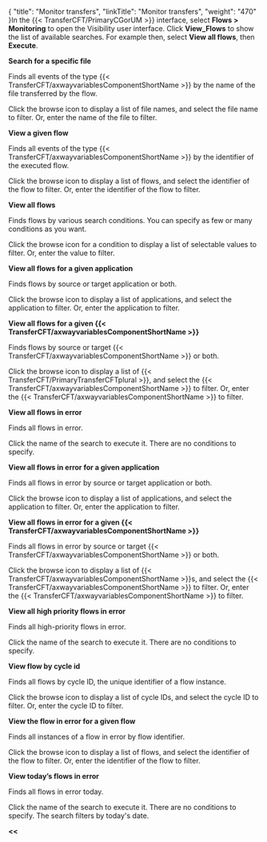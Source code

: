 {
    "title": "Monitor transfers",
    "linkTitle": "Monitor transfers",
    "weight": "470"
}In the {{< TransferCFT/PrimaryCGorUM  >}} interface, select **Flows &gt; Monitoring** to open the Visibility user interface. Click **View_Flows** to show the list of available searches. For example then, select **View all flows**, then **Execute**.

******Search for a specific file******

Finds all events of the type {{< TransferCFT/axwayvariablesComponentShortName  >}} by the name of the file transferred by the flow.

Click the browse icon to display a list of file names, and select the file name to filter. Or, enter the name of the file to filter.

******View a given flow******

Finds all events of the type {{< TransferCFT/axwayvariablesComponentShortName  >}} by the identifier of the executed flow.

Click the browse icon to display a list of flows, and select the identifier of the flow to filter. Or, enter the identifier of the flow to filter.

******View all flows******

Finds flows by various search conditions. You can specify as few or many conditions as you want.

Click the browse icon for a condition to display a list of selectable values to filter. Or, enter the value to filter.

******View all flows for a given application******

Finds flows by source or target application or both.

Click the browse icon to display a list of applications, and select the application to filter. Or, enter the application to filter.

******View all flows for a given** {{< TransferCFT/axwayvariablesComponentShortName  >}}****

Finds flows by source or target {{< TransferCFT/axwayvariablesComponentShortName  >}} or both.

Click the browse icon to display a list of {{< TransferCFT/PrimaryTransferCFTplural  >}}, and select the {{< TransferCFT/axwayvariablesComponentShortName  >}} to filter. Or, enter the {{< TransferCFT/axwayvariablesComponentShortName  >}} to filter.

******View all flows in error******

Finds all flows in error.

Click the name of the search to execute it. There are no conditions to specify.

******View all flows in error for a given application******

Finds all flows in error by source or target application or both.

Click the browse icon to display a list of applications, and select the application to filter. Or, enter the application to filter.

******View all flows in error for a given** {{< TransferCFT/axwayvariablesComponentShortName  >}}****

Finds all flows in error by source or target {{< TransferCFT/axwayvariablesComponentShortName  >}} or both.

Click the browse icon to display a list of {{< TransferCFT/axwayvariablesComponentShortName  >}}s, and select the {{< TransferCFT/axwayvariablesComponentShortName  >}} to filter. Or, enter the {{< TransferCFT/axwayvariablesComponentShortName  >}} to filter.

******View all high priority flows in error******

Finds all high-priority flows in error.

Click the name of the search to execute it. There are no conditions to specify.

******View flow by cycle id******

Finds all flows by cycle ID, the unique identifier of a flow instance.

Click the browse icon to display a list of cycle IDs, and select the cycle ID to filter. Or, enter the cycle ID to filter.

******View the flow in error for a given flow******

Finds all instances of a flow in error by flow identifier.

Click the browse icon to display a list of flows, and select the identifier of the flow to filter. Or, enter the identifier of the flow to filter.

******View today’s flows in error******

Finds all flows in error today.

Click the name of the search to execute it. There are no conditions to specify. The search filters by today's date.

****&lt;&lt;**** [](../../)
